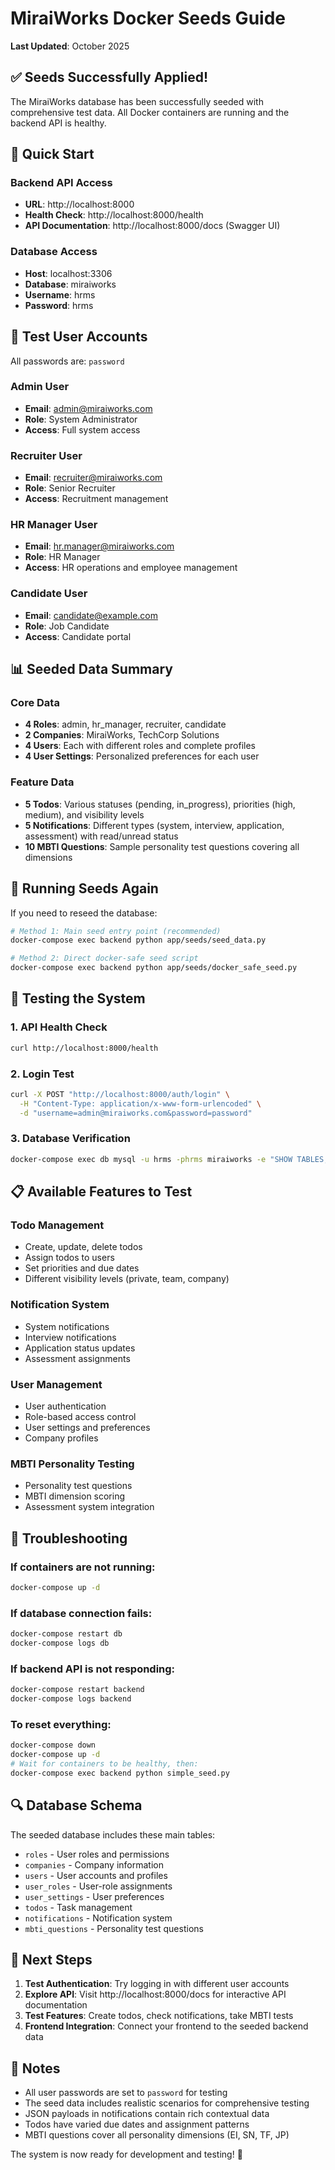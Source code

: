 # MiraiWorks Docker Seeds Guide

**Last Updated**: October 2025


## ✅ Seeds Successfully Applied!

The MiraiWorks database has been successfully seeded with comprehensive test data. All Docker containers are running and the backend API is healthy.

## 🚀 Quick Start

### Backend API Access

- **URL**: http://localhost:8000
- **Health Check**: http://localhost:8000/health
- **API Documentation**: http://localhost:8000/docs (Swagger UI)

### Database Access

- **Host**: localhost:3306
- **Database**: miraiworks
- **Username**: hrms
- **Password**: hrms

## 👥 Test User Accounts

All passwords are: `password`

### Admin User

- **Email**: admin@miraiworks.com
- **Role**: System Administrator
- **Access**: Full system access

### Recruiter User

- **Email**: recruiter@miraiworks.com
- **Role**: Senior Recruiter
- **Access**: Recruitment management

### HR Manager User

- **Email**: hr.manager@miraiworks.com
- **Role**: HR Manager
- **Access**: HR operations and employee management

### Candidate User

- **Email**: candidate@example.com
- **Role**: Job Candidate
- **Access**: Candidate portal

## 📊 Seeded Data Summary

### Core Data

- **4 Roles**: admin, hr_manager, recruiter, candidate
- **2 Companies**: MiraiWorks, TechCorp Solutions
- **4 Users**: Each with different roles and complete profiles
- **4 User Settings**: Personalized preferences for each user

### Feature Data

- **5 Todos**: Various statuses (pending, in_progress), priorities (high, medium), and visibility levels
- **5 Notifications**: Different types (system, interview, application, assessment) with read/unread status
- **10 MBTI Questions**: Sample personality test questions covering all dimensions

## 🔧 Running Seeds Again

If you need to reseed the database:

```bash
# Method 1: Main seed entry point (recommended)
docker-compose exec backend python app/seeds/seed_data.py

# Method 2: Direct docker-safe seed script
docker-compose exec backend python app/seeds/docker_safe_seed.py
```

## 🧪 Testing the System

### 1. API Health Check

```bash
curl http://localhost:8000/health
```

### 2. Login Test

```bash
curl -X POST "http://localhost:8000/auth/login" \
  -H "Content-Type: application/x-www-form-urlencoded" \
  -d "username=admin@miraiworks.com&password=password"
```

### 3. Database Verification

```bash
docker-compose exec db mysql -u hrms -phrms miraiworks -e "SHOW TABLES;"
```

## 📋 Available Features to Test

### Todo Management

- Create, update, delete todos
- Assign todos to users
- Set priorities and due dates
- Different visibility levels (private, team, company)

### Notification System

- System notifications
- Interview notifications
- Application status updates
- Assessment assignments

### User Management

- User authentication
- Role-based access control
- User settings and preferences
- Company profiles

### MBTI Personality Testing

- Personality test questions
- MBTI dimension scoring
- Assessment system integration

## 🐛 Troubleshooting

### If containers are not running:

```bash
docker-compose up -d
```

### If database connection fails:

```bash
docker-compose restart db
docker-compose logs db
```

### If backend API is not responding:

```bash
docker-compose restart backend
docker-compose logs backend
```

### To reset everything:

```bash
docker-compose down
docker-compose up -d
# Wait for containers to be healthy, then:
docker-compose exec backend python simple_seed.py
```

## 🔍 Database Schema

The seeded database includes these main tables:

- `roles` - User roles and permissions
- `companies` - Company information
- `users` - User accounts and profiles
- `user_roles` - User-role assignments
- `user_settings` - User preferences
- `todos` - Task management
- `notifications` - Notification system
- `mbti_questions` - Personality test questions

## 🎯 Next Steps

1. **Test Authentication**: Try logging in with different user accounts
2. **Explore API**: Visit http://localhost:8000/docs for interactive API documentation
3. **Test Features**: Create todos, check notifications, take MBTI tests
4. **Frontend Integration**: Connect your frontend to the seeded backend data

## 📝 Notes

- All user passwords are set to `password` for testing
- The seed data includes realistic scenarios for comprehensive testing
- JSON payloads in notifications contain rich contextual data
- Todos have varied due dates and assignment patterns
- MBTI questions cover all personality dimensions (EI, SN, TF, JP)

The system is now ready for development and testing! 🎉
